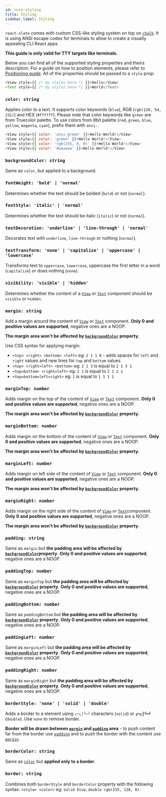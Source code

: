 ```yaml
---
id: core-styling
title: Styling
sidebar_label: Styling
---
```


`react-slate` comes with custom CSS-like styling system on top on [`chalk`](https://github.com/chalk/chalk). It is using ANSI escape codes for terminals to allow to create a visually appealing CLI React apps.

**This guide is only valid for TTY targets like terminals.**

Below you can find all of the supported styling properties and theirs description. For a guide on how to position elements, please refer to [Positioning guide](./positioning.md). All of the properties should be passed to a `style` prop:

```js
<View style={{ /* my styles here */ }}>Hello</View>
<Text style={{ /* my styles here */ }}>World</Text>
```

### `color: string`

Applies color to a text. It supports color keywords (`blue`), RGB (`rgb(120, 54, 231)`) and HEX (`#ffffff`). Please note that color keywords like `green` are from Truecolor palette. To use colors from 8bit palette (`red`, `green`, `blue`, `yellow`, `magenta`, `cyan`), prefix them with `ansi-`.

```js
<View style={{ color: 'ansi-green' }}>Hello World!</View>
<View style={{ color: 'green' }}>Hello World!</View>
<View style={{ color: 'rgb(255, 0, 0)' }}>Hello World!</View>
<View style={{ color: '#aaaaaa' }}>Hello World!</View>
```

### `backgroundColor: string`

Same as `color`, but applied to a background.

### `fontWeight: 'bold' | 'normal'`

Determines whether the text should be bolded (`bold`) or not (`normal`).

### `fontStyle: 'italic' | 'normal'`

Determines whether the text should be italic (`italic`) or not (`normal`).

### `textDecoration: 'underline' | 'line-through' | 'normal'`

Decorates text with `underline`, `line-through` or nothing (`normal`).

### `textTransform: 'none' | 'capitalize' | 'uppercase' | 'lowercase'`

Transforms text to `uppercase`, `lowercase`, uppercase the first letter in a word (`capitalize`) or does nothing (`none`).

### `visibility: 'visible' | 'hidden'`

Determines whether the content of a [`View`](./view-component.md) or [`Text`](./text-component.md) component should be `visible` or `hidden`.

### `margin: string`

Add a margin around the content of [`View`](./view-component.md) or [`Text`](./text-component.md) component. **Only 0 and positive values are supported**, negative ones are a NOOP.

**The margin area won't be affected by [`backgroundColor`](#background-color) property.**

Use CSS syntax for applying margin:

* `<top> <right> <bottom> <left>` eg: `2 1 1 0` - adds spaces for `left` and `right` values and new lines for `top` and `bottom` values
* `<top> <right=left> <bottom>` eg: `2 1 3` is equal to `2 1 3 1`
* `<top=bottom> <right=left>` eg: `2 1` is equal to `2 1 2 1`
* `<top=bottom=left=right>` eg: `1` is equal to `1 1 1 1`

### `marginTop: number`

Adds margin on the top of the content of [`View`](./view-component.md) or [`Text`](./text-component.md) component. **Only 0 and positive values are supported**, negative ones are a NOOP.

**The margin area won't be affected by [`backgroundColor`](#backgroundcolor-string) property.**

### `marginBottom: number`

Adds margin on the bottom of the content of [`View`](./view-component.md) or [`Text`](./text-component.md) component. **Only 0 and positive values are supported**, negative ones are a NOOP.

**The margin area won't be affected by [`backgroundColor`](#backgroundcolor-string) property.**

### `marginLeft: number`

Adds margin on left side of the content of [`View`](./view-component.md) or [`Text`](./text-component.md) component. **Only 0 and positive values are supported**, negative ones are a NOOP.

**The margin area won't be affected by [`backgroundColor`](#backgroundcolor-string) property.**

### `marginRight: number`

Adds margin on the right side of the content of [`View`](./view-component.md) or [`Text`](./text-component.md)component. **Only 0 and positive values are supported**, negative ones are a NOOP.

**The margin area won't be affected by [`backgroundColor`](#backgroundcolor-string) property.**

### `padding: string`

Same as `margin` but **the padding area will be affected by [`backgroundColor`](#backgroundcolor-string)property**. **Only 0 and positive values are supported**, negative ones are a NOOP.

### `paddingTop: number`

Same as `marginTop` but **the padding area will be affected by [`backgroundColor`](#backgroundcolor-string) property**. **Only 0 and positive values are supported**, negative ones are a NOOP.

### `paddingBottom: number`

Same as `paddingBottom` but **the padding area will be affected by [`backgroundColor`](#backgroundcolor-string) property**. **Only 0 and positive values are supported**, negative ones are a NOOP.

### `paddingLeft: number`

Same as `marginLeft` but **the padding area will be affected by [`backgroundColor`](#backgroundcolor-string) property**. **Only 0 and positive values are supported**, negative ones are a NOOP.

### `paddingRight: number`

Same as `marginRight` but **the padding area will be affected by [`backgroundColor`](#backgroundcolor-string) property**. **Only 0 and positive values are supported**, negative ones are a NOOP.

### `borderStyle: 'none' | 'solid' | 'double'`

Adds a border to a element using `┌─┐│└─┘` characters (`solid`) or `╔═╗║╚═╝` (`double`). Use `none` to remove border.

**Border will be drawn between [`margin`](#margin-string) and [`padding`](#padding-string) area** - to push content far from the border use [`padding`](#padding-string) and to push the border with the content use [`margin`](#margin-string).

### `borderColor: string`

Same as [`color`](#color-string) but **applied only to a border**.

### `border: string`

Combines both `borderStyle` and `borderColor` property with the following syntax: `<style> <color>` eg: `solid blue`, `double rgb(255, 128, 0)`.
